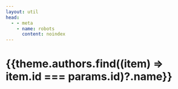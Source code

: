 ```yaml
---
layout: util
head:
  - - meta
    - name: robots
      content: noindex
---
```


<script setup>
import AuthorDetails from 'vitepress-sls-blog-tmpl/AuthorDetails.vue'
import { useData } from 'vitepress'
import { data } from '../../loadPosts.data.js'
import { PROPS } from "../../../.vitepress/props.js";

const { theme, params } = useData()
</script>

# {{theme.authors.find((item) => item.id === params.id)?.name}}

<AuthorDetails
  :allPosts="data.posts"
  :authorId="params.id"
  :curPage="params.page"
  :perPage="PROPS.perPage"
  :paginationMaxItems="theme.paginationMaxItems"
/>
